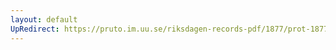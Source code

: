 ```yaml
---
layout: default
UpRedirect: https://pruto.im.uu.se/riksdagen-records-pdf/1877/prot-1877--ak--019/prot-1877--ak--019_042.pdf
---
```

